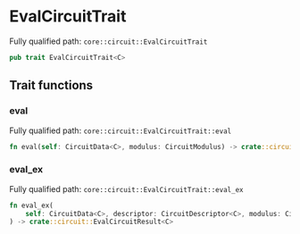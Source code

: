 # EvalCircuitTrait

Fully qualified path: `core::circuit::EvalCircuitTrait`

```rust
pub trait EvalCircuitTrait<C>
```

## Trait functions

### eval

Fully qualified path: `core::circuit::EvalCircuitTrait::eval`

```rust
fn eval(self: CircuitData<C>, modulus: CircuitModulus) -> crate::circuit::EvalCircuitResult<C>
```


### eval_ex

Fully qualified path: `core::circuit::EvalCircuitTrait::eval_ex`

```rust
fn eval_ex(
    self: CircuitData<C>, descriptor: CircuitDescriptor<C>, modulus: CircuitModulus,
) -> crate::circuit::EvalCircuitResult<C>
```



